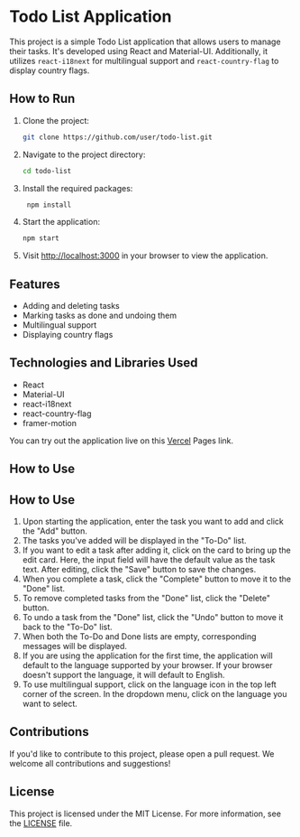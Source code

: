 # Todo List Application

This project is a simple Todo List application that allows users to manage their tasks. It's developed using React and Material-UI. Additionally, it utilizes `react-i18next` for multilingual support and `react-country-flag` to display country flags.

## How to Run

1. Clone the project:

   ```bash
   git clone https://github.com/user/todo-list.git
   ```

2. Navigate to the project directory:

    ```bash
    cd todo-list
    ```

    
3. Install the required packages:
   
   ```bash
    npm install
    ```


4. Start the application:
   
    ```bash
    npm start
    ```


5. Visit [http://localhost:3000](http://localhost:3000) in your browser to view the application.

## Features

- Adding and deleting tasks
- Marking tasks as done and undoing them
- Multilingual support
- Displaying country flags

## Technologies and Libraries Used

- React
- Material-UI
- react-i18next
- react-country-flag
- framer-motion

You can try out the application live on this [Vercel](https://taskcrafter.vercel.app) Pages link.
  

## How to Use

## How to Use

1. Upon starting the application, enter the task you want to add and click the "Add" button.
2. The tasks you've added will be displayed in the "To-Do" list.
3. If you want to edit a task after adding it, click on the card to bring up the edit card. Here, the input field will have the default value as the task text. After editing, click the "Save" button to save the changes.
4. When you complete a task, click the "Complete" button to move it to the "Done" list.
5. To remove completed tasks from the "Done" list, click the "Delete" button.
6. To undo a task from the "Done" list, click the "Undo" button to move it back to the "To-Do" list.
7. When both the To-Do and Done lists are empty, corresponding messages will be displayed.
8. If you are using the application for the first time, the application will default to the language supported by your browser. If your browser doesn't support the language, it will default to English.
9. To use multilingual support, click on the language icon in the top left corner of the screen. In the dropdown menu, click on the language you want to select.



## Contributions

If you'd like to contribute to this project, please open a pull request. We welcome all contributions and suggestions!

## License

This project is licensed under the MIT License. For more information, see the [LICENSE](LICENSE) file.